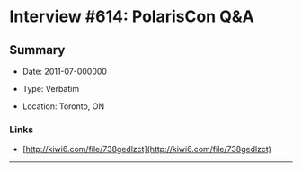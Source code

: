 # Interview #614: PolarisCon Q&A

## Summary

- Date: 2011-07-000000

- Type: Verbatim

- Location: Toronto, ON

### Links

- [http://kiwi6.com/file/738gedlzct](http://kiwi6.com/file/738gedlzct)



---

